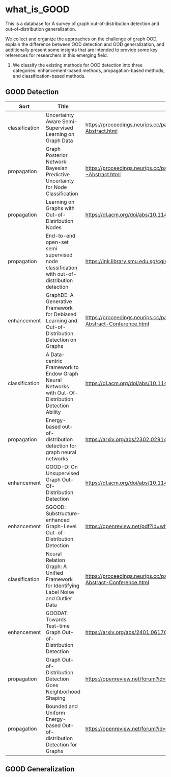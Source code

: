 # what_is_GOOD
This is a database for A survey of graph out-of-distribution detection and out-of-distribution generalization.

We collect and organize the approaches on the challenge of graph OOD, explain the difference between OOD detection and OOD generalization, and additionally present some insights that are intended to provide some key references for researchers in this emerging field.

1. We classify the existing methods for OOD detection into three categories: enhancement-based methods, propagation-based methods, and classification-based methods.


## GOOD Detection

| Sort           | Title                                                        | URL                                                          | Time | Venue   | Code | Description |
| -------------- | ------------------------------------------------------------ | ------------------------------------------------------------ | ---- | ------- | ---- | ----------- |
| classification | Uncertainty Aware Semi-Supervised Learning on Graph Data     | https://proceedings.neurips.cc/paper/2020/hash/968c9b4f09cbb7d7925f38aea3484111-Abstract.html | 2020 | NeurIPS |      | GKDE        |
| propagation    | Graph Posterior Network: Bayesian Predictive Uncertainty for Node Classification | https://proceedings.neurips.cc/paper_files/paper/2021/hash/95b431e51fc53692913da5263c214162-Abstract.html | 2021 | NeurIPS |      | GPN         |
| propagation    | Learning on Graphs with Out-of-Distribution Nodes            | https://dl.acm.org/doi/abs/10.1145/3534678.3539457           | 2022 | KDD     |      | OODGAT      |
| propagation    | End-to-end open-set semi supervised node classification with out-of-distribution detection | https://ink.library.smu.edu.sg/cgi/viewcontent.cgi?article=8482&context=sis_research | 2022 | IJCAI   |      | LMN         |
| enhancement    | GraphDE: A Generative Framework for Debiased Learning and Out-of-Distribution Detection on Graphs | https://proceedings.neurips.cc/paper_files/paper/2022/hash/c34262c35aa5f8c1a091822cbb2020c2-Abstract-Conference.html | 2022 | NeurIPS |      | GraphDE     |
| classification | A Data-centric Framework to Endow Graph Neural Networks with Out-Of-Distribution Detection Ability | https://dl.acm.org/doi/abs/10.1145/3580305.3599244           | 2023 | KDD     |      | AAGOD       |
| propagation    | Energy-based out-of-distribution detection for graph neural networks | https://arxiv.org/abs/2302.02914                             | 2023 | ICLR    |      | GNNSafe     |
| enhancement    | GOOD-D: On Unsupervised Graph Out-Of-Distribution Detection  | https://dl.acm.org/doi/abs/10.1145/3539597.3570446           | 2023 | WSDM    |      | GOOD-D      |
| enhancement    | SGOOD: Substructure-enhanced Graph-Level Out-of-Distribution Detection | https://openreview.net/pdf?id=whxKU5YcH6                     | 2023 | arxiv   |      | SGOOD       |
| classification | Neural Relation Graph: A Unified Framework for Identifying Label Noise and Outlier Data | https://proceedings.neurips.cc/paper_files/paper/2023/hash/886ed40d7882c9f891824e42a452c228-Abstract-Conference.html | 2023 | NeurIPS |      | Relation    |
| enhancement    | GOODAT: Towards Test-time Graph Out-of-Distribution Detection | https://arxiv.org/abs/2401.06176                             | 2024 | AAAI    |      | GOODAT      |
| propagation    | Graph Out-of-Distribution Detection Goes Neighborhood Shaping | https://openreview.net/forum?id=pmcusTywXO                   | 2024 | ICML    |      | TopoOOD     |
| propagation    | Bounded and Uniform Energy-based Out-of-distribution Detection for Graphs | https://openreview.net/forum?id=mjh7AOWozN                   | 2024 | ICML    |      | NODESAFE    |



## GOOD Generalization
